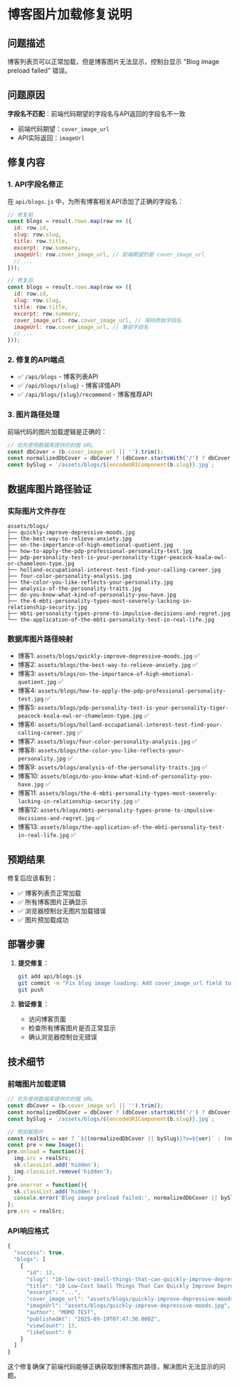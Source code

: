 # 博客图片加载修复说明

## 问题描述
博客列表页可以正常加载，但是博客图片无法显示，控制台显示 "Blog image preload failed" 错误。

## 问题原因
**字段名不匹配**：前端代码期望的字段名与API返回的字段名不一致
- 前端代码期望：`cover_image_url`
- API实际返回：`imageUrl`

## 修复内容

### 1. API字段名修正
在 `api/blogs.js` 中，为所有博客相关API添加了正确的字段名：

```javascript
// 修复前
const blogs = result.rows.map(row => ({
  id: row.id,
  slug: row.slug,
  title: row.title,
  excerpt: row.summary,
  imageUrl: row.cover_image_url, // 前端期望的是 cover_image_url
  // ...
}));

// 修复后
const blogs = result.rows.map(row => ({
  id: row.id,
  slug: row.slug,
  title: row.title,
  excerpt: row.summary,
  cover_image_url: row.cover_image_url, // 保持原始字段名
  imageUrl: row.cover_image_url, // 兼容字段名
  // ...
}));
```

### 2. 修复的API端点
- ✅ `/api/blogs` - 博客列表API
- ✅ `/api/blogs/{slug}` - 博客详情API  
- ✅ `/api/blogs/{slug}/recommend` - 博客推荐API

### 3. 图片路径处理
前端代码的图片加载逻辑是正确的：
```javascript
// 优先使用数据库提供的封面 URL
const dbCover = (b.cover_image_url || '').trim();
const normalizedDbCover = dbCover ? (dbCover.startsWith('/') ? dbCover : `/${dbCover}`) : '';
const bySlug = `/assets/blogs/${encodeURIComponent(b.slug)}.jpg`;
```

## 数据库图片路径验证

### 实际图片文件存在
```
assets/blogs/
├── quickly-improve-depressive-moods.jpg
├── the-best-way-to-relieve-anxiety.jpg
├── on-the-importance-of-high-emotional-quotient.jpg
├── how-to-apply-the-pdp-professional-personality-test.jpg
├── pdp-personality-test-is-your-personality-tiger-peacock-koala-owl-or-chameleon-type.jpg
├── holland-occupational-interest-test-find-your-calling-career.jpg
├── four-color-personality-analysis.jpg
├── the-color-you-like-reflects-your-personality.jpg
├── analysis-of-the-personality-traits.jpg
├── do-you-know-what-kind-of-personality-you-have.jpg
├── the-6-mbti-personality-types-most-severely-lacking-in-relationship-security.jpg
├── mbti-personality-types-prone-to-impulsive-decisions-and-regret.jpg
└── the-application-of-the-mbti-personality-test-in-real-life.jpg
```

### 数据库图片路径映射
- 博客1: `assets/blogs/quickly-improve-depressive-moods.jpg` ✅
- 博客2: `assets/blogs/the-best-way-to-relieve-anxiety.jpg` ✅
- 博客3: `assets/blogs/on-the-importance-of-high-emotional-quotient.jpg` ✅
- 博客4: `assets/blogs/how-to-apply-the-pdp-professional-personality-test.jpg` ✅
- 博客5: `assets/blogs/pdp-personality-test-is-your-personality-tiger-peacock-koala-owl-or-chameleon-type.jpg` ✅
- 博客6: `assets/blogs/holland-occupational-interest-test-find-your-calling-career.jpg` ✅
- 博客7: `assets/blogs/four-color-personality-analysis.jpg` ✅
- 博客8: `assets/blogs/the-color-you-like-reflects-your-personality.jpg` ✅
- 博客9: `assets/blogs/analysis-of-the-personality-traits.jpg` ✅
- 博客10: `assets/blogs/do-you-know-what-kind-of-personality-you-have.jpg` ✅
- 博客11: `assets/blogs/the-6-mbti-personality-types-most-severely-lacking-in-relationship-security.jpg` ✅
- 博客12: `assets/blogs/mbti-personality-types-prone-to-impulsive-decisions-and-regret.jpg` ✅
- 博客13: `assets/blogs/the-application-of-the-mbti-personality-test-in-real-life.jpg` ✅

## 预期结果

修复后应该看到：
- ✅ 博客列表页正常加载
- ✅ 所有博客图片正确显示
- ✅ 浏览器控制台无图片加载错误
- ✅ 图片预加载成功

## 部署步骤

1. **提交修复**：
   ```bash
   git add api/blogs.js
   git commit -m "Fix blog image loading: Add cover_image_url field to API response"
   git push
   ```

2. **验证修复**：
   - 访问博客页面
   - 检查所有博客图片是否正常显示
   - 确认浏览器控制台无错误

## 技术细节

### 前端图片加载逻辑
```javascript
// 优先使用数据库提供的封面 URL
const dbCover = (b.cover_image_url || '').trim();
const normalizedDbCover = dbCover ? (dbCover.startsWith('/') ? dbCover : `/${dbCover}`) : '';
const bySlug = `/assets/blogs/${encodeURIComponent(b.slug)}.jpg`;

// 预加载图片
const realSrc = ver ? `${(normalizedDbCover || bySlug)}?v=${ver}` : (normalizedDbCover || bySlug);
const pre = new Image();
pre.onload = function(){
  img.src = realSrc;
  sk.classList.add('hidden');
  img.classList.remove('hidden');
};
pre.onerror = function(){
  sk.classList.add('hidden');
  console.error('Blog image preload failed:', normalizedDbCover || bySlug);
};
pre.src = realSrc;
```

### API响应格式
```javascript
{
  "success": true,
  "blogs": [
    {
      "id": 13,
      "slug": "10-low-cost-small-things-that-can-quickly-improve-depressive-moods",
      "title": "10 Low-Cost Small Things That Can Quickly Improve Depressive Moods",
      "excerpt": "...",
      "cover_image_url": "assets/blogs/quickly-improve-depressive-moods.jpg",
      "imageUrl": "assets/blogs/quickly-improve-depressive-moods.jpg",
      "author": "MOMO TEST",
      "publishedAt": "2025-09-19T07:47:30.000Z",
      "viewCount": 13,
      "likeCount": 0
    }
  ]
}
```

这个修复确保了前端代码能够正确获取到博客图片路径，解决图片无法显示的问题。
